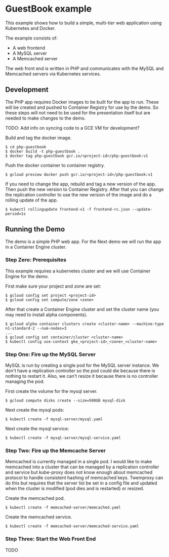 # GuestBook example

This example shows how to build a simple, multi-tier web application using Kubernetes and Docker.

The example consists of:
- A web frontend
- A MySQL server
- A Memcached server

The web front end is written in PHP and communicates with the MySQL and
Memcached servers via Kubernetes services.

## Development

The PHP app requires Docker images to be built for the app to run. These will
be created and pushed to Container Registry for use by the demo. So these steps
will not need to be used for the presentation itself but are needed to make
changes to the demo.

TODO: Add info on syncing code to a GCE VM for development?

Build and tag the docker image.

    $ cd php-guestbook
    $ docker build -t php-guestbook .
    $ docker tag php-guestbook gcr.io/<project-id>/php-guestbook:v1

Push the docker container to container registry.

    $ gcloud preview docker push gcr.io/<project-id>/php-guestbook:v1

If you need to change the app, rebuild and tag a new version of the app. Then
push the new version to Container Registry. After that you can change
the replication controller to use the new version of the image and do
a rolling update of the app.

    $ kubectl rollingupdate frontend-v1 -f frontend-rc.json --update-period=1s

## Running the Demo

The demo is a simple PHP web app. For the Next demo we will run the app in a
Container Engine cluster.

### Step Zero: Prerequisites

This example requires a kubernetes cluster and we will use Container Engine for the demo.

First make sure your project and zone are set:

    $ gcloud config set project <project-id>
    $ gcloud config set compute/zone <zone>

After that create a Container Engine cluster and set the cluster name (you may need to install alpha components).

    $ gcloud alpha container clusters create <cluster-name> --machine-type n1-standard-2 --num-nodes=3
    ...
    $ gcloud config set container/cluster <cluster-name>
    $ kubectl config use-context gke_<project-id>_<zone>_<cluster-name>

### Step One: Fire up the MySQL Server

MySQL is run by creating a single pod for the MySQL server instance. We don't
have a replication controller so the pod could die because there is nothing to
restart it. Also, we can't resize it because there is no controller managing
the pod.

First create the volume for the mysql server.

    $ gcloud compute disks create --size=500GB mysql-disk

Next create the mysql pods:

    $ kubectl create -f mysql-server/mysql.yaml

Next create the mysql service:

    $ kubectl create -f mysql-server/mysql-service.yaml

### Step Two: Fire up the Memcache Server

Memcached is currently managed in a single pod. I would like to make memcached
into a cluster that can be managed by a replication controller and service but
kube-proxy does not know enough about memcached protocol to handle consistent
hashing of memcached keys. Twemproxy can do this but requires that the server
list be set in a config file and updated when the cluster is modified (pod dies
and is restarted) or resized.

Create the memcached pod.

    $ kubectl create -f memcached-server/memcached.yaml

Create the memcached service.

    $ kubectl create -f memcached-server/memcached-service.yaml

### Step Three: Start the Web Front End

TODO
